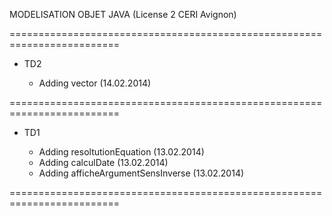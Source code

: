 MODELISATION OBJET JAVA (License 2 CERI Avignon)

=========================================================================

- TD2

  - Adding vector (14.02.2014)

=========================================================================

- TD1

  - Adding resoltutionEquation (13.02.2014)
  - Adding calculDate (13.02.2014)
  - Adding afficheArgumentSensInverse (13.02.2014)

=========================================================================
